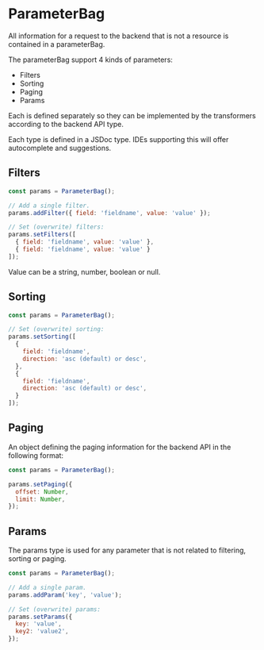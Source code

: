 # ParameterBag
All information for a request to the backend that is not a resource is contained in a parameterBag.

The parameterBag support 4 kinds of parameters:
* Filters
* Sorting
* Paging
* Params

Each is defined separately so they can be implemented by the transformers according to the backend API type.

Each type is defined in a JSDoc type. IDEs supporting this will offer autocomplete and suggestions.

## Filters
```javascript
const params = ParameterBag();

// Add a single filter.
params.addFilter({ field: 'fieldname', value: 'value' });

// Set (overwrite) filters:
params.setFilters([
  { field: 'fieldname', value: 'value' },
  { field: 'fieldname', value: 'value' }
]);
```

Value can be a string, number, boolean or null.

## Sorting
```javascript
const params = ParameterBag();

// Set (overwrite) sorting:
params.setSorting([
  {
    field: 'fieldname',
    direction: 'asc (default) or desc',
  },
  {
    field: 'fieldname',
    direction: 'asc (default) or desc',
  }
]);
```

## Paging
An object defining the paging information for the backend API in the following format:

```javascript
const params = ParameterBag();

params.setPaging({
  offset: Number,
  limit: Number,
});
```

## Params
The params type is used for any parameter that is not related to filtering, sorting or paging.

```javascript
const params = ParameterBag();

// Add a single param.
params.addParam('key', 'value');

// Set (overwrite) params:
params.setParams({
  key: 'value',
  key2: 'value2',
});
```
